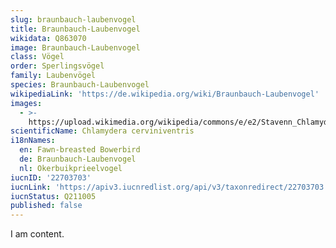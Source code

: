 ```yaml
---
slug: braunbauch-laubenvogel
title: Braunbauch-Laubenvogel
wikidata: Q863070
image: Braunbauch-Laubenvogel
class: Vögel
order: Sperlingsvögel
family: Laubenvögel
species: Braunbauch-Laubenvogel
wikipediaLink: 'https://de.wikipedia.org/wiki/Braunbauch-Laubenvogel'
images:
  - >-
    https://upload.wikimedia.org/wikipedia/commons/e/e2/Stavenn_Chlamydera_cerviniventris.jpg
scientificName: Chlamydera cerviniventris
i18nNames:
  en: Fawn-breasted Bowerbird
  de: Braunbauch-Laubenvogel
  nl: Okerbuikprieelvogel
iucnID: '22703703'
iucnLink: 'https://apiv3.iucnredlist.org/api/v3/taxonredirect/22703703'
iucnStatus: Q211005
published: false
---
```


I am content.
